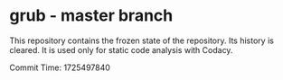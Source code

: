 # grub - master branch

This repository contains the frozen state of the repository.
Its history is cleared. It is used only for static code
analysis with Codacy.

Commit Time: 1725497840